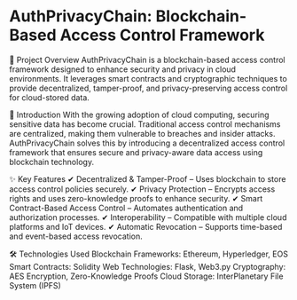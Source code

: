 # AuthPrivacyChain: Blockchain-Based Access Control Framework
📌 Project Overview
AuthPrivacyChain is a blockchain-based access control framework designed to enhance security and privacy in cloud environments. It leverages smart contracts and cryptographic techniques to provide decentralized, tamper-proof, and privacy-preserving access control for cloud-stored data.

📖 Introduction
With the growing adoption of cloud computing, securing sensitive data has become crucial. Traditional access control mechanisms are centralized, making them vulnerable to breaches and insider attacks. AuthPrivacyChain solves this by introducing a decentralized access control framework that ensures secure and privacy-aware data access using blockchain technology.

✨ Key Features
✔ Decentralized & Tamper-Proof – Uses blockchain to store access control policies securely.
✔ Privacy Protection – Encrypts access rights and uses zero-knowledge proofs to enhance security.
✔ Smart Contract-Based Access Control – Automates authentication and authorization processes.
✔ Interoperability – Compatible with multiple cloud platforms and IoT devices.
✔ Automatic Revocation – Supports time-based and event-based access revocation.

🛠 Technologies Used
Blockchain Frameworks: Ethereum, Hyperledger, EOS
Smart Contracts: Solidity
Web Technologies: Flask, Web3.py
Cryptography: AES Encryption, Zero-Knowledge Proofs
Cloud Storage: InterPlanetary File System (IPFS)
